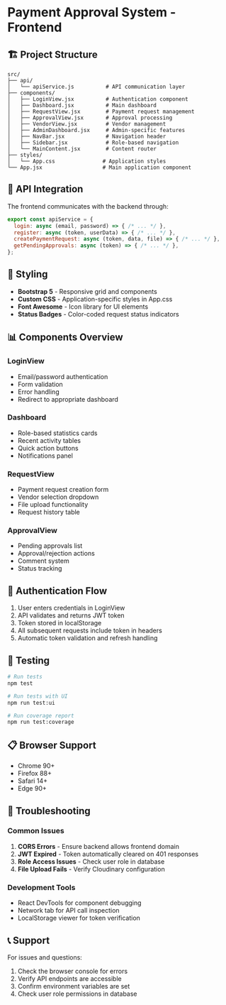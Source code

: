 # Payment Approval System - Frontend


## 🏗️ Project Structure

```
src/
├── api/
│   └── apiService.js          # API communication layer
├── components/
│   ├── LoginView.jsx          # Authentication component
│   ├── Dashboard.jsx          # Main dashboard
│   ├── RequestView.jsx        # Payment request management
│   ├── ApprovalView.jsx       # Approval processing
│   ├── VendorView.jsx         # Vendor management
│   ├── AdminDashboard.jsx     # Admin-specific features
│   ├── NavBar.jsx             # Navigation header
│   ├── Sidebar.jsx            # Role-based navigation
│   └── MainContent.jsx        # Content router
├── styles/
│   └── App.css               # Application styles
└── App.jsx                   # Main application component
```

## 🔌 API Integration

The frontend communicates with the backend through:

```javascript
export const apiService = {
  login: async (email, password) => { /* ... */ },
  register: async (token, userData) => { /* ... */ },
  createPaymentRequest: async (token, data, file) => { /* ... */ },
  getPendingApprovals: async (token) => { /* ... */ },
};
```

## 🎨 Styling

- **Bootstrap 5** - Responsive grid and components
- **Custom CSS** - Application-specific styles in App.css
- **Font Awesome** - Icon library for UI elements
- **Status Badges** - Color-coded request status indicators

## 📊 Components Overview

### LoginView
- Email/password authentication
- Form validation
- Error handling
- Redirect to appropriate dashboard

### Dashboard
- Role-based statistics cards
- Recent activity tables
- Quick action buttons
- Notifications panel

### RequestView
- Payment request creation form
- Vendor selection dropdown
- File upload functionality
- Request history table

### ApprovalView
- Pending approvals list
- Approval/rejection actions
- Comment system
- Status tracking

## 🔐 Authentication Flow

1. User enters credentials in LoginView
2. API validates and returns JWT token
3. Token stored in localStorage
4. All subsequent requests include token in headers
5. Automatic token validation and refresh handling


## 🧪 Testing

```bash
# Run tests
npm test

# Run tests with UI
npm run test:ui

# Run coverage report
npm run test:coverage
```

## 📋 Browser Support

- Chrome 90+
- Firefox 88+
- Safari 14+
- Edge 90+

## 🐛 Troubleshooting

### Common Issues

1. **CORS Errors** - Ensure backend allows frontend domain
2. **JWT Expired** - Token automatically cleared on 401 responses
3. **Role Access Issues** - Check user role in database
4. **File Upload Fails** - Verify Cloudinary configuration

### Development Tools

- React DevTools for component debugging
- Network tab for API call inspection
- LocalStorage viewer for token verification

## 📞 Support

For issues and questions:
1. Check the browser console for errors
2. Verify API endpoints are accessible
3. Confirm environment variables are set
4. Check user role permissions in database
```